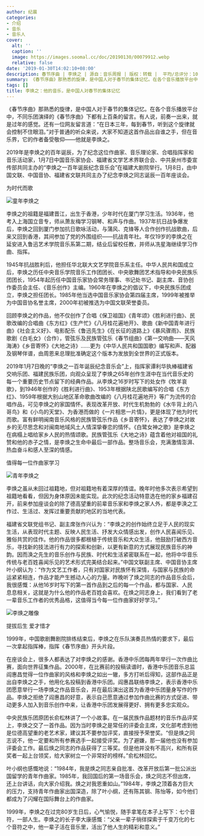 ```yaml
---
author: 纪晨
categories:
- 介绍
- 音乐
- 音乐人
cover:
  alt: ''
  caption: ''
  image: https://images.soomal.cc/doc/20190130/00079912.webp
  relative: false
date: '2019-01-30T14:02:10+08:00'
description: 春节序曲 | 李焕之 | 源自：音乐周报 | 版权：转载 |  平均/总评分：10.00/60
summary: 《春节序曲》那熟悉的旋律，是中国人对于春节的集体记忆。在各个音乐播放平台中，不同乐团演绎的《春节序曲》下都有上百条的留言。有人说，前奏一出来，就是过年的感觉。还有一位网友留言道：“在日本三年，每到春节，听到这个旋律就会控制不住眼泪。”
tags: []
title: 李焕之：他的音乐，是中国人对春节的集体记忆
---
```


《春节序曲》那熟悉的旋律，是中国人对于春节的集体记忆。在各个音乐播放平台中，不同乐团演绎的《春节序曲》下都有上百条的留言。有人说，前奏一出来，就是过年的感觉。还有一位网友留言道：“在日本三年，每到春节，听到这个旋律就会控制不住眼泪。”对于普通的听众来说，大家不知道这首作品出自谁之手，但在音乐界，它的作者备受敬仰――他就是李焕之。

2019年是李焕之的百年诞辰，为了纪念这位作曲家、音乐理论家、合唱指挥家和音乐活动家，1月7日中国音乐家协会、福建省文学艺术界联合会、中共泉州市委宣传部共同主办的“李焕之一百年诞辰纪念音乐会”在福建大剧院举行。1月8日，由中国文联、中国音协、福建省文联共同主办了纪念李焕之同志诞辰一百年座谈会。

为时代而歌

![童年李焕之](https://images.soomal.cc/doc/20190130/00079910_01.webp)





李焕之的祖籍是福建晋江，出生于香港，少年时代在厦门学习生活。1936年，他考入上海国立音专，师从萧友梅学习钢琴、和声与作曲。1937年抗日战争爆发后，李焕之回到厦门参加抗日歌咏活动，与蒲风、克锋等人合作创作抗战歌曲，后来又回到香港，其间参加了党的外围组织――抗战青年社。年仅19岁的李焕之在延安进入鲁迅艺术学院音乐系第二期，结业后留校任教，并师从冼星海继续学习作曲、指挥。

1945年抗战胜利后，他担任华北联大文艺学院音乐系主任。中华人民共和国成立后，李焕之历任中央音乐学院音乐工作团团长、中央歌舞团艺术指导和中央民族乐团团长，1954年起历任中国音乐家协会常务理事、书记处书记、副主席、音协创作委员会主任、《音乐创作》主编。1960年在李焕之的倡议下，中央民族乐团成立，李焕之担任团长。1985年他当选中国音乐家协会第四届主席，1999年被推举为中国音协名誉主席，2000年初被推选为中国文联荣誉委员。

回顾李焕之的作品，他不仅创作了合唱《保卫祖国》《青年颂》《胜利进行曲》、民歌改编的合唱曲《东方红》《生产忙》《八月桂花遍地开》、歌曲《新中国青年进行曲》《社会主义好》、电影配乐《鲁迅先生》《在长征的道路上》《暴风骤雨》、民族歌剧《白毛女》（合作），管弦乐及民族管弦乐《春节组曲》《第一交响曲――天风海涛》《乡音寄怀》《大地之诗》……更为《中华人民共和国国歌》编写和声、配器及钢琴伴谱，由周恩来总理批准确定这个版本为发放到全世界的正式版本。

2019年1月7日晚的“李焕之一百年诞辰纪念音乐会”上，指挥家谭利华执棒福建省交响乐团、福建民族乐团，向观众呈现了李焕之65年创作生涯中在当代音乐史的每一个重要历史节点留下的经典作品。从李焕之16岁时写下的处女作《牧羊哀歌》，到1946年创作的《胜利进行曲》、1953年根据陕北民歌编写的合唱《东方红》、1959年根据大别山地区革命歌曲改编的《八月桂花遍地开》等广为流传的合唱作品，可见李焕之的家国情怀。表现改革开放、时代生机勃勃的《水牛背上的八哥鸟》和《小鸟的天堂》、为香港而做的《一片相思一片情》，更是体现了他为时代而歌。富有鲜明闽南音乐风格的民族管弦乐作品《乡音寄怀》，表达了李焕之对故乡的无尽思念和对闽南地域风土人情深挚眷恋的情怀。《白鹭女神之歌》是李焕之在病榻上唱给家乡人民的热情颂歌。民族管弦乐《大地之诗》蕴含着他对祖国的礼赞和他的赤子之情，是李焕之生命中最后一部作品。整场音乐会，充满激情澎湃、热血奋斗和感人至深的情感。

值得每一位作曲家学习

![青年李焕之](https://images.soomal.cc/doc/20190130/00079911_01.webp)





李焕之虽从未回过祖籍地，但对祖籍地有着深厚的情谊。晚年时他多次表示希望到祖籍地看看，但因为身体原因未能实现。此次的纪念活动特意选在他的家乡福建召开，前来参加座谈会的除了德高望重的前辈音乐家和李焕之家人外，都是李涣之工作过、生活过、发挥过重要贡献的地区的当地代表。

福建省文联党组书记、副主席张作兴认为：“李焕之的创作始终立足于人民的现实生活，从表现时代主题、反映人民生活、抒发大众情感出发，创作人民喜闻乐见、雅俗共赏的佳作。他的作品很多都根植于传统音乐和大众生活，他鼓励打破西方音乐，寻找新的技法进行有力的探索和创新，以更有新意的方式展现民族音乐的神韵。因而涣之先生的音乐创作与民族、时代和生活紧密联系在一起，他将中华音乐传统与老百姓喜闻乐见的艺术形式完美结合起来。”中国文联副主席、中国音协主席叶小纲认为：“作为文艺工作者，只有对国家对民族怀有深情，与国家与民族的命运紧紧相连，作品才能产生撼动人心的力量。昨晚听了焕之同志的作品音乐会后，我很感慨：从他16岁时写下的第一首作品到之后的每一个作品，都与国家、人民息息相关，这就是为什么他的作品老百姓会喜欢。在焕之同志身上，我们看到了老一辈音乐工作者的优秀品格，这值得当今每一位作曲家好好学习。”

![李焕之雕像](https://images.soomal.cc/doc/20190130/00079912.webp)





提拔后生 爱才惜才

1999年，中国歌剧舞剧院排练结束后，李焕之在乐队演奏员热情的要求下，最后一次拿起指挥棒，指挥《春节序曲》开头片段。

在座谈会上，很多人都表达了对李焕之的感谢。香港中乐团每两年举行一次作曲比赛，面向世界征集作品。2000年，在比赛前的投稿读谱时，香港中乐团音乐总监阎惠昌觉得一位作曲家的风格和李焕之如出一辙，多方打听后得知，这部作品正是出自李焕之之手，他用化名投稿到香港中乐团。阎惠昌联络李焕之，表示香港中乐团愿意举行一场李焕之作品音乐会，并在最后演出这首为香港中乐团量身写作的作品。李焕之拒绝了阎惠昌的好意，表示自己愿意通过参加作曲比赛的方式促进、带动更多人加入到音乐创作中来，让香港中乐团发展得更好、拥有更多忠实观众。

中央民族乐团原团长俞松林讲了一个小故事。在一届民族作品题材的音乐作品评奖上，李焕之交了一首作品。因为当时李焕之是常任的评委会主席，文化部考虑到他是位德高望重的老艺术家，建议其不要参加评奖，直接授予荣誉奖。“但是焕之同志说不，他一定要和所有参赛选手一起接受评奖。为了避嫌，那一届他也没有参加评委会工作。最后焕之同志的作品获得了三等奖。但是他并没有不高兴，和所有获奖者一起上台领奖，给大家树立一个非常好的榜样。”俞松林回忆。

叶小纲也感慨地说：“1984年，我是焕之同志亲自批准、改革开放后第一批公派出国留学的青年作曲家。1985年，我回国后的第一场音乐会，焕之同志不但出席，还上台讲话，向大家介绍我。焕之对我恩重如山。”1984年，李焕之顶着各方巨大的压力，支持青年作曲家出国深造，除了叶小纲，还有陈其钢、陈怡等，如今他们都成为了闪耀在国际舞台上的作曲家。

1999年，李焕之在过完80岁生日后，心气愉悦，随手拿笔在本子上写下：七个音符，一部人生。李焕之的长子李大康感慨：“父亲一辈子徜徉探索于千变万化的七个音符之中，他一辈子活在音乐里，活出了他人生的精彩和意义。”